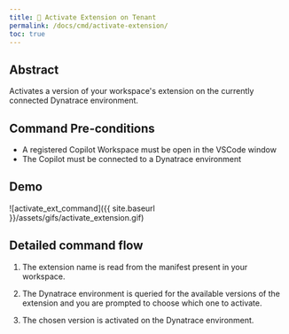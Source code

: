```yaml
---
title: 🔂 Activate Extension on Tenant
permalink: /docs/cmd/activate-extension/
toc: true
---
```


## Abstract

Activates a version of your workspace's extension on the currently connected Dynatrace
environment.

## Command Pre-conditions

- A registered Copilot Workspace must be open in the VSCode window
- The Copilot must be connected to a Dynatrace environment

## Demo

![activate_ext_command]({{ site.baseurl }}/assets/gifs/activate_extension.gif)

## Detailed command flow

1. The extension name is read from the manifest present in your workspace.

2. The Dynatrace environment is queried for the available versions of the extension
   and you are prompted to choose which one to activate.

3. The chosen version is activated on the Dynatrace environment.
